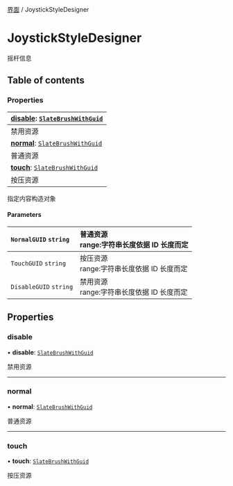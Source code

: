 [界面](../groups/界面.界面.md) / JoystickStyleDesigner

# JoystickStyleDesigner <Badge type="tip" text="Class" /> <Score text="JoystickStyleDesigner" />

摇杆信息

## Table of contents

### Properties <Score text="Properties" /> 
| **[disable](mw.JoystickStyleDesigner.md#disable)**: [`SlateBrushWithGuid`](mw.SlateBrushWithGuid.md)  |
| :-----|
| 禁用资源|
| **[normal](mw.JoystickStyleDesigner.md#normal)**: [`SlateBrushWithGuid`](mw.SlateBrushWithGuid.md)  |
| 普通资源|
| **[touch](mw.JoystickStyleDesigner.md#touch)**: [`SlateBrushWithGuid`](mw.SlateBrushWithGuid.md)  |
| 按压资源|

指定内容构造对象

#### Parameters

| `NormalGUID` `string` | 普通资源<br> range:字符串长度依据 ID 长度而定 |
| :------ | :------ |
| `TouchGUID` `string` | 按压资源<br> range:字符串长度依据 ID 长度而定 |
| `DisableGUID` `string` | 禁用资源<br> range:字符串长度依据 ID 长度而定 |

## Properties

### disable <Score text="disable" /> 

• **disable**: [`SlateBrushWithGuid`](mw.SlateBrushWithGuid.md)

禁用资源

___

### normal <Score text="normal" /> 

• **normal**: [`SlateBrushWithGuid`](mw.SlateBrushWithGuid.md)

普通资源

___

### touch <Score text="touch" /> 

• **touch**: [`SlateBrushWithGuid`](mw.SlateBrushWithGuid.md)

按压资源
